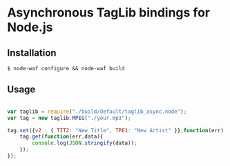 # Asynchronous TagLib bindings for Node.js

## Installation
    $ node-waf configure && node-waf build

## Usage
```js

var taglib = require("./build/default/taglib_async.node");
var tag = new taglib.MPEG("./your.mp3");

tag.set({v2 : { TIT2: "New Title", TPE1: "New Artist" }},function(err) {
	tag.get(function(err,data){
		console.log(JSON.stringify(data));
	});
});
```

